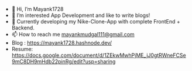 - 👋 Hi, I’m Mayank1728
- 👀 I’m interested App Development and like to write blogs!
- 💞️ Currently developing my Nike-Clone-App with complete FrontEnd + Backend.
- 📫 How to reach me mayankmudgal111@gmail.com
- Blog : https://mayank1728.hashnode.dev/
- Resume: https://docs.google.com/document/d/1ZEkwMwhPjME_jJ0gtRWneFCSe9mC8DH9mHdb22pinRg/edit?usp=sharing

<!---
Mayank1728/Mayank1728 is a ✨ special ✨ repository because its `README.md` (this file) appears on your GitHub profile.
You can click the Preview link to take a look at your changes.
--->
